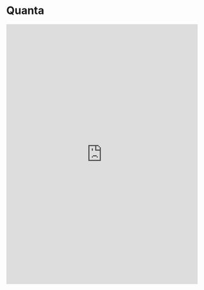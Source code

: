 # Quanta
<iframe frameborder="0" style="width:100%;height:684px;" src="https://viewer.diagrams.net/?tags=%7B%7D&highlight=0000ff&edit=_blank&layers=1&nav=1&title=Quanta.drawio#R7Vzfc%2BMoEv5b9iFVuw9J6becx2SS2am6yW5qM1W383SFJWyxkcGHcGzvX38gIQkBjuSc5GQzeYrVIAT9fd00DeTM%2F7Ta%2FUrBOrsjKczPPCfdnfk3Z57nuoHD%2FwjJvpLEcVQJlhSlslIreEB%2FQymU7y03KIVFpyIjJGdo3RUmBGOYsI4MUEq23WoLkne%2FugZLaAgeEpCb0n%2BjlGWVdBY6rfwLRMus%2FrLryJIVqCtLQZGBlGwVkX975n%2BihLDq12r3CeZCebVeqvc%2BHyhtOkYhZkNeePjrt1t66T1432OW%2Bk959uX7l3PZyhPIN3LAsrNsX2ugYJQ8NoPn3b7O2CrnP13%2Bkw9qLeqtdkuB%2F8UiJ9skA5RdpIhyPP6TAgZ4vW2GGHxYg0RU3vKqXCY%2FDSmDu4NjchtNcYpBsoKM7nmV%2BoWZVK5kl1%2FTZtti5dZYZQpOl1IGJD2WTdOtBvkPqcQjFOoPUKjUGR8myHOYE666laZWQ%2BdrSBHvIaT6i%2FdtgVXLlGxwClPZMKCJtDFXtFpUv50Lzx8HkKCLR%2FOs4uFY8IimwiPox0MMGHGL%2FwrmML8nBWKIYF40J4wRAUxd4SpHS1HAyNpuBRncgaV4twOXlDZAeR0cog4M8VgwvDW7CE%2BJw5qSBBbFIItodO8GBi4jIBF6XSQaratIxKGJhOuEE0ER9UOhOY15QfINg1et8%2BjqXfEqzkhqC7tqC52BBG6Eo6stNtR2T2GKEsHS4syLct6D6znlv5bi1x1KKCkgfUKce7p%2Bn5lBIb0AOMnIIX8%2BSLmHcTc1rmjUysPJFDozFHr31dTjSoSUxcgMtSl2TRBm5RjD67PwppmFP5FcgHGDcMY9uOjSAuW5KR0dmF0XlDqAvggNS4gaYQc5fyoP4plRzj2hjAfXiHDxHcA8LF6JQXsRWAnl4nlRkfcoM%2BGaZAYOmGAoEJWTQMI%2FUwY%2FKiqyjkIAfe5YoTQVn%2BmZIcZyZ8YsYILYxLInmY%2B9AYFR18ZsilItzGqCit0F1rh2BOXGWtDpewODzkY4vnbNcOcbBSnCyx%2FVAuJIA8liAZEFI38yiMz5XEw%2Fzp19vim2aJWDUqcF4%2BtbyWpPqIdP1uhvghmoVZ1kKE%2B%2Fgj3ZiFGINXH9cC0efqeIaw3I8BZzz5kJlUMeioJ5%2BUHRKhKo%2FgHwoxiNgEewx78JRVkivoYwpN%2F2ZfDAKBQ9W3CxurwbATfNtkJL%2BOrFFty82WTAmXHDV%2FQExWt4Afm4LGbU47tePnVXLDqovVl37h66Gg4m092lobsHPkBUzdVvRGn6XOm%2FttbqDjw3VyqK6U6byYY%2BNY60IBuawCYT0Fq1KORuZQnZgULV6YilKcSp8oTJbbqED7I74rPCqZAlwaALF0yNdOcgsPhYy64PsMtqGL0kNOGnMOc%2B8anbPxuY5atXlIK9UkGG723L90LQssp1vYuuNV56KjOMF2KNhu5MI1LVg5ZWzVD%2BD6aZ%2Bdh7aosLXss23fDNGaf3YZwjGqd%2FIByY2DjD%2BDjj9JzXsE5z2Sui%2BrdjnVq44Q1dCE1nnANWmR%2FGWUdl%2Fcbpv4Zx6hPh7HnTNCdazzmFcQ7YYfigWh1gvFGqGW69j2vGvHEarpm5gzqvU6wB7pAu%2Bu9G7PDzJXuZmLkSOlzOfy59Lv%2B6o%2F74paSAI5bx5wuwQvm%2BeuELzJ%2BgSN4o5dW%2BlSh1vfVOLag%2BLUowoSvBrabsCVAE%2BN8cLQHbUHGw4tl6CVgfqrKV84coFNuNZUkOGTeK86K2Cv1NQtcZwLLJKkPhiBTXucxlCXGTzqrLEDdULL%2Fk1EMtSxjljS14%2B%2FWXyvxMNeGVJz%2BUz2wJTbsda9riY5k%2FIt6caLNKtZ3LKbNTbw6Sx2XpOM41NAOvwlAQQ%2FwN4l%2BUbqYwIbRM95yzDCWPuNybFO8ijBiqlaPXVYB8tp7Sl069RU4A0zWTomKdg31dPUdYZE5%2BQqs1d0YAVxsZNWfrFOUDI8mjmbm8EWc7DGkt4ZZVGUMtfq%2BpTS2z6b12ZtM3E2Q1JsJyrd5JdymR5LzOhH%2BBxSNQEK4afO8Iu3ry2pbIs23fTIexmcgbDWOuTfr4w2Hsa4un18c4%2BMHPkvldowtsR0BOe5bMXM3%2BBreWsx%2FVxPheLUVLAQaWs2Unne%2BCASu%2Fd20nek7WdrjgtIZiO2L2sT76WB%2B90%2FXRZ4Q%2FVkeHvFPUjavc%2BLWnC9vySNM%2BxOmVuDzCn%2Ba5WPv61ykossal8%2FLPSHy21FKb5nO16xFdbXKN0f2fpe8XliAF30vBZRDVgpudWv9mrz4pM48C0LMJw6EZvwMwqpNIjdNxSUBLhliLIPT9B5mBrd56bhco7mlIZmv1hsbKAwa2VdhJqPTPxF072dHAdzTus56GJsa9Drj%2B0bgHJ8Pdv9Tgcl%2BIu34rwGhoatzN4xnuc8CTNcRdNDWcyw2junaKwIrg9FuG8Fl3L0meneUClTLKZlK7kaRsMTVxQg4XzBIHNPdqXkaxgzN%2BfamwTqSMwyEtG%2BDri5ehHDKuRukNTc2hAVkdk0Ktt7CwaEjAEXiXWsAxe%2BV4IzyZ%2F9Hdhq9faRnKndjtaWhq7gw4TjEad3aI%2FVm%2Fw39XrIlD%2BdiSRjzsj6ZH7051MJBG%2FbeaRqORvgvwUhcU6TtGsX9aGtm2r6d3QaHqgNw%2B72Ol38nYFw1kn3e6KCrUgt74pdGzfl%2FGaGhq%2Bh23AJ%2BEfk4P%2FUac505IkUgPtPULTkMpMtMDbb2hiSkSmUHS7Y5HIeKklOfcmOmyOr%2BPCYNtjt07dNfz2MOYPSku7YpmaLttf9oLaNFxkYJMGnYWqIqOhPweiNQ1LiWe41s3TOwRhKO6cNWBB4YHFw8vDzn7vfqBQ20KTrY75eE41mlkq14ahvpaHiU4tXUO2HCbnFytY4%2B8oyKLEV17v2efkE6BtiIOX5pVCbTAIhhtRcwf2%2F9vVFVv%2F0uUf%2Fs%2F"></iframe>
